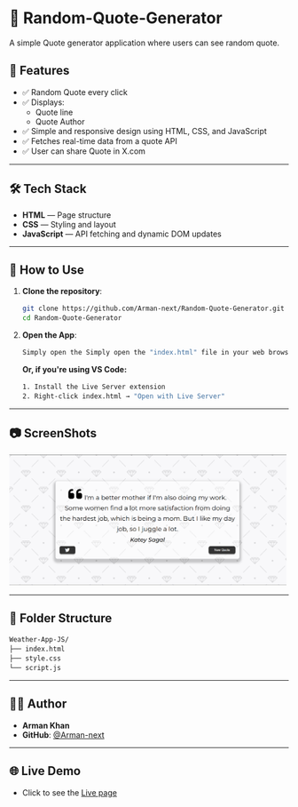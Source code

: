 # 💬 Random-Quote-Generator

A simple Quote generator application where users can see random quote.

## 🚀 Features

- ✅ Random Quote every click
- ✅ Displays:
  - Quote line
  - Quote Author
- ✅ Simple and responsive design using HTML, CSS, and JavaScript
- ✅ Fetches real-time data from a quote API
- ✅ User can share Quote in X.com

---

## 🛠️ Tech Stack

- **HTML** — Page structure
- **CSS** — Styling and layout
- **JavaScript** — API fetching and dynamic DOM updates

---

## 🔧 How to Use

1. **Clone the repository**:

   ```bash
   git clone https://github.com/Arman-next/Random-Quote-Generator.git
   cd Random-Quote-Generator

   ```

2. **Open the App**:

   ```bash
   Simply open the Simply open the "index.html" file in your web browser. file in your web browser.
   ```

   **Or, if you're using VS Code:**

   ```bash
   1. Install the Live Server extension
   2. Right-click index.html → "Open with Live Server"
   ```

---

## 📷 ScreenShots

<img src="./SS - 1.png" alt="App Screenshot 1" width="500">

---

## 📁 Folder Structure

```bash
Weather-App-JS/
├── index.html
├── style.css
└── script.js
```

---

## 🧔‍♂️ Author

- **Arman Khan**
- **GitHub**: [@Arman-next](https://github.com/Arman-next)

---

## 🌐 Live Demo

- Click to see the [Live page](https://quote-generator-ak.netlify.app/)
